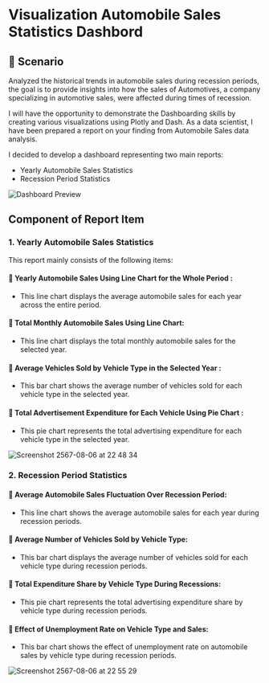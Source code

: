 # Visualization Automobile Sales Statistics Dashbord

## 🔑 Scenario

Analyzed the historical trends in automobile sales during recession periods, the goal is to provide insights into how the sales of Automotives, a company specializing in automotive sales, were affected during times of recession.

I will have the opportunity to demonstrate the Dashboarding skills by creating various visualizations using Plotly and Dash. As a data scientist, I have been prepared a report on your finding from Automobile Sales data analysis.

I decided to develop a dashboard representing two main reports:
  - Yearly Automobile Sales Statistics
  - Recession Period Statistics

![Dashboard Preview](https://github.com/chabiw1/Visualization-Automobile-Dashbord-in-Web-Application/blob/main/Screen-Recording-2567-08-07-at-02.45.14-2.gif)


## Component of Report Item

### 1. Yearly Automobile Sales Statistics

This report mainly consists of the following items:

#### 📌 Yearly Automobile Sales Using Line Chart for the Whole Period : 
- This line chart displays the average automobile sales for each year across the entire period.

#### 📌 Total Monthly Automobile Sales Using Line Chart:
- This line chart displays the total monthly automobile sales for the selected year.

#### 📌 Average Vehicles Sold by Vehicle Type in the Selected Year :
- This bar chart shows the average number of vehicles sold for each vehicle type in the selected year.

#### 📌 Total Advertisement Expenditure for Each Vehicle Using Pie Chart :
- This pie chart represents the total advertising expenditure for each vehicle type in the selected year.

![Screenshot 2567-08-06 at 22 48 34](https://github.com/user-attachments/assets/37e7c523-a3f6-4654-9fc0-0da9b0fd24f6)

### 2. Recession Period Statistics

#### 📌 Average Automobile Sales Fluctuation Over Recession Period:
- This line chart shows the average automobile sales for each year during recession periods.

#### 📌 Average Number of Vehicles Sold by Vehicle Type:
- This bar chart displays the average number of vehicles sold for each vehicle type during recession periods.

#### 📌 Total Expenditure Share by Vehicle Type During Recessions:
- This pie chart represents the total advertising expenditure share by vehicle type during recession periods.

#### 📌 Effect of Unemployment Rate on Vehicle Type and Sales:
- This bar chart shows the effect of unemployment rate on automobile sales by vehicle type during recession periods.




![Screenshot 2567-08-06 at 22 55 29](https://github.com/user-attachments/assets/56e25124-3e02-425e-89d7-b61ae61ccc6c)

